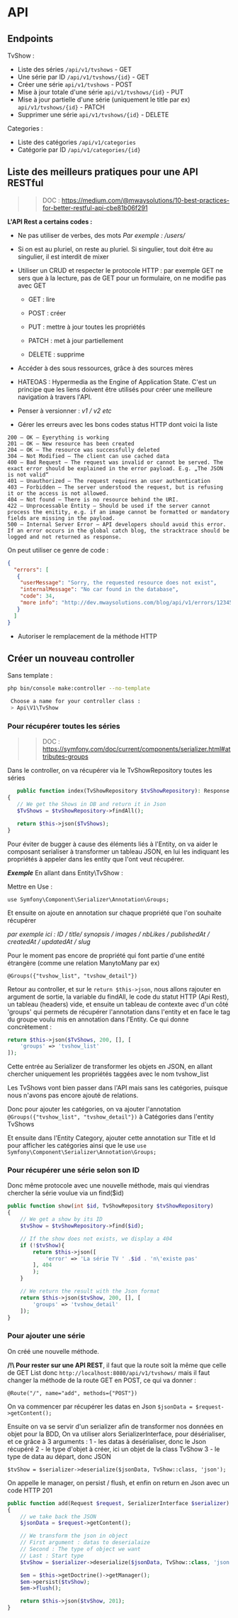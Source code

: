 # API

## Endpoints

TvShow :

- Liste des séries `/api/v1/tvshows` - GET
- Une série par ID `/api/v1/tvshows/{id}` - GET
- Créer une série `api/v1/tvshows` - POST
- Mise à jour totale d'une série `api/v1/tvshows/{id}` - PUT
- Mise à jour partielle d'une série (uniquement le title par ex) `api/v1/tvshows/{id}` - PATCH
- Supprimer une série `api/v1/tvshows/{id}` - DELETE

Categories :

- Liste des catégories `/api/v1/categories`
- Catégorie par ID `/api/v1/categories/{id}`

## Liste des meilleurs pratiques pour une API RESTful

>>DOC : <https://medium.com/@mwaysolutions/10-best-practices-for-better-restful-api-cbe81b06f291>

**L'API Rest a certains codes :**

- Ne pas utiliser de verbes, des mots *Par exemple : /users/*
- Si on est au pluriel, on reste au pluriel. Si singulier, tout doit être au singulier, il est interdit de mixer
- Utiliser un CRUD et respecter le protocole HTTP : par exemple GET ne sers que à la lecture, pas de GET pour un formulaire, on ne modifie pas avec GET

  - GET : lire

  - POST : créer

  - PUT : mettre à jour toutes les propriétés

  - PATCH : met à jour partiellement

  - DELETE : supprime

- Accéder à des sous ressources, grâce à des sources mères
- HATEOAS : Hypermedia as the Engine of Application State. C'est un principe que les liens doivent être utilisés pour créer une meilleure navigation à travers l'API.
- Penser à versionner : *v1 / v2 etc*
- Gérer les erreurs avec les bons codes status HTTP dont voici la liste

```http
200 — OK — Eyerything is working
201 — OK — New resource has been created
204 — OK — The resource was successfully deleted
304 — Not Modified — The client can use cached data
400 — Bad Request — The request was invalid or cannot be served. The exact error should be explained in the error payload. E.g. „The JSON is not valid“
401 — Unauthorized — The request requires an user authentication
403 — Forbidden — The server understood the request, but is refusing it or the access is not allowed.
404 — Not found — There is no resource behind the URI.
422 — Unprocessable Entity — Should be used if the server cannot process the enitity, e.g. if an image cannot be formatted or mandatory fields are missing in the payload.
500 — Internal Server Error — API developers should avoid this error. If an error occurs in the global catch blog, the stracktrace should be logged and not returned as response.
```

On peut utiliser ce genre de code :

```json
{
  "errors": [
   {
    "userMessage": "Sorry, the requested resource does not exist",
    "internalMessage": "No car found in the database",
    "code": 34,
    "more info": "http://dev.mwaysolutions.com/blog/api/v1/errors/12345"
   }
  ]
}
```

- Autoriser le remplacement de la méthode HTTP

## Créer un nouveau controller

Sans template :

```bash
php bin/console make:controller --no-template

 Choose a name for your controller class :
 > Api\V1\TvShow
 ```

### Pour récupérer toutes les séries

>>DOC : <https://symfony.com/doc/current/components/serializer.html#attributes-groups>

 Dans le controller, on va récupérer via le TvShowRepository toutes les séries

 ```php
    public function index(TvShowRepository $tvShowRepository): Response
{
    // We get the Shows in DB and return it in Json
    $TvShows = $tvShowRepository->findAll();

    return $this->json($TvShows);
}
```

Pour éviter de bugger à cause des éléments liés à l'Entity, on va aider le composant serialiser à transformer un tableau JSON, en lui les indiquant les propriétés à appeler dans les entity que l'ont veut récupérer.

***Exemple***
En allant dans Entity\TvShow :

Mettre en Use :

`use Symfony\Component\Serializer\Annotation\Groups;`

Et ensuite on ajoute en annotation sur chaque propriété que l'on souhaite récupérer

*par exemple ici : ID / title/ synopsis / images / nbLikes / publishedAt / createdAt / updatedAt / slug*

Pour le moment pas encore de propriété qui font partie d'une entité étrangère (comme une relation ManytoMany par ex)

`@Groups({"tvshow_list", "tvshow_detail"})`

Retour au controller, et sur le `return $this->json`, nous allons rajouter en argument de sortie, la variable du findAll, le code du statut HTTP (Api Rest), un tableau (headers) vide, et ensuite un tableau de contexte avec d'un côté 'groups' qui permets de récupérer l'annotation dans l'entity et en face le tag du groupe voulu mis en annotation dans l'Entity.
Ce qui donne concrètement :

```php
return $this->json($TvShows, 200, [], [
    'groups' => 'tvshow_list'
]);
```

Cette entrée au Serializer de transformer les objets en JSON, en allant chercher uniquement les propriétés taggées avec le nom tvshow_list

Les TvShows vont bien passer dans l'API mais sans les catégories, puisque nous n'avons pas encore ajouté de relations.

Donc pour ajouter les catégories, on va ajouter l'annotation `@Groups({"tvshow_list", "tvshow_detail"})` à Catégories dans l'entity TvShows

Et ensuite dans l'Entity Category, ajouter cette annotation sur Title et Id pour afficher les catégories ainsi que le use `use Symfony\Component\Serializer\Annotation\Groups;`

### Pour récupérer une série selon son ID

Donc même protocole avec une nouvelle méthode, mais qui viendras chercher la série voulue via un find($id)

```php
public function show(int $id, TvShowRepository $tvShowRepository)
{
    // We get a show by its ID
    $tvShow = $tvShowRepository->find($id);

    // If the show does not exists, we display a 404
    if (!$tvShow){
        return $this->json([
            'error' => 'La série TV ' .$id . 'n\'existe pas'
        ], 404
        );
    }

    // We return the result with the Json format
    return $this->json($tvShow, 200, [], [
        'groups' => 'tvshow_detail'
    ]);
}
```

### Pour ajouter une série

On créé une nouvelle méthode.

**/!\ Pour rester sur une API REST**, il faut que la route soit la même que celle de GET List donc `http://localhost:8080/api/v1/tvshows/` mais il faut changer la méthode de la route GET en POST, ce qui va donner :

`@Route("/", name="add", methods={"POST"})`

On va commencer par récupérer les datas en Json `$jsonData = $request->getContent();`

Ensuite on va se servir d'un serializer afin de transformer nos données en objet pour la BDD, On va utiliser alors SerializerInterface, pour désérialiser, et ce grâce à 3 arguments :
1 - les datas à desérialiser, donc le Json récupéré
2 - le type d'objet à créer, ici un objet de la class TvShow
3 - le type de data au départ, donc JSON

`$tvShow = $serializer->deserialize($jsonData, TvShow::class, 'json');`

On appelle le manager, on persist / flush, et enfin on return en Json avec un code HTTP 201

```php
public function add(Request $request, SerializerInterface $serializer)
{
    // we take back the JSON
    $jsonData = $request->getContent();

    // We transform the json in object
    // First argument : datas to deserialaize
    // Second : The type of object we want 
    // Last : Start type
    $tvShow = $serializer->deserialize($jsonData, TvShow::class, 'json');

    $em = $this->getDoctrine()->getManager();
    $em->persist($tvShow);
    $em->flush();

    return $this->json($tvShow, 201);
}
```
